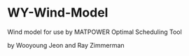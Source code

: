 # WY-Wind-Model
Wind model for use by MATPOWER Optimal Scheduling Tool

by Wooyoung Jeon and Ray Zimmerman
